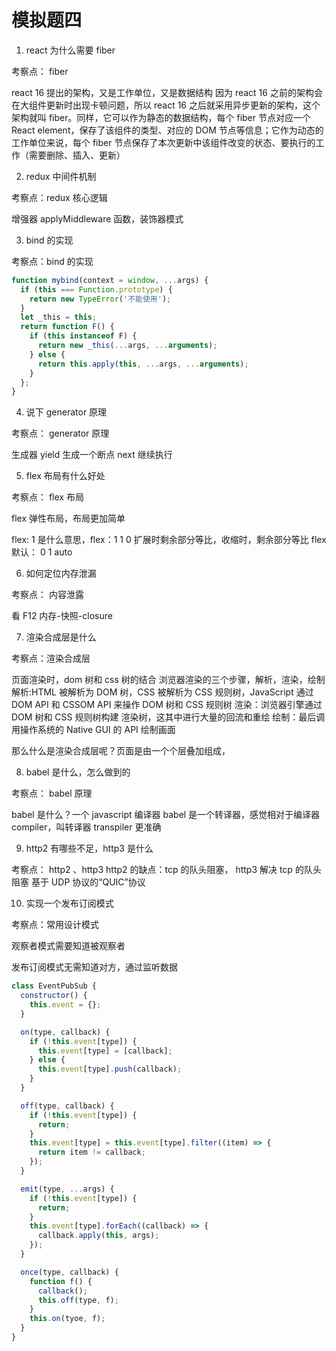 # 模拟题四

1. react 为什么需要 fiber

考察点： fiber

react 16 提出的架构，又是工作单位，又是数据结构
因为 react 16 之前的架构会在大组件更新时出现卡顿问题，所以 react 16 之后就采用异步更新的架构，这个架构就叫 fiber。同样，它可以作为静态的数据结构，每个 fiber 节点对应一个 React element，保存了该组件的类型、对应的 DOM 节点等信息；它作为动态的工作单位来说，每个 fiber 节点保存了本次更新中该组件改变的状态、要执行的工作（需要删除、插入、更新）

2. redux 中间件机制

考察点：redux 核心逻辑

增强器
applyMiddleware 函数，装饰器模式

3. bind 的实现

考察点：bind 的实现

```javascript
function mybind(context = window, ...args) {
  if (this === Function.prototype) {
    return new TypeError('不能使用');
  }
  let _this = this;
  return function F() {
    if (this instanceof F) {
      return new _this(...args, ...arguments);
    } else {
      return this.apply(this, ...args, ...arguments);
    }
  };
}
```

4. 说下 generator 原理

考察点： generator 原理

生成器
yield 生成一个断点
next 继续执行

5. flex 布局有什么好处

考察点： flex 布局

flex 弹性布局，布局更加简单

flex: 1 是什么意思，flex：1 1 0
扩展时剩余部分等比，收缩时，剩余部分等比
flex 默认： 0 1 auto

6. 如何定位内存泄漏

考察点： 内容泄露

看 F12 内存-快照-closure

7. 渲染合成层是什么

考察点：渲染合成层

页面渲染时，dom 树和 css 树的结合
浏览器渲染的三个步骤，解析，渲染，绘制
解析:HTML 被解析为 DOM 树，CSS 被解析为 CSS 规则树，JavaScript 通过 DOM API 和 CSSOM API 来操作 DOM 树和 CSS 规则树
渲染：浏览器引擎通过 DOM 树和 CSS 规则树构建 渲染树，这其中进行大量的回流和重绘
绘制：最后调用操作系统的 Native GUI 的 API 绘制画面

那么什么是渲染合成层呢？页面是由一个个层叠加组成，

8. babel 是什么，怎么做到的

考察点： babel 原理

babel 是什么？一个 javascript 编译器
babel 是一个转译器，感觉相对于编译器 compiler，叫转译器 transpiler 更准确

9. http2 有哪些不足，http3 是什么

考察点： http2 、http3
http2 的缺点：tcp 的队头阻塞，
http3 解决 tcp 的队头阻塞
基于 UDP 协议的“QUIC”协议

10. 实现一个发布订阅模式

考察点：常用设计模式

观察者模式需要知道被观察者

发布订阅模式无需知道对方，通过监听数据

```javascript
class EventPubSub {
  constructor() {
    this.event = {};
  }

  on(type, callback) {
    if (!this.event[type]) {
      this.event[type] = [callback];
    } else {
      this.event[type].push(callback);
    }
  }

  off(type, callback) {
    if (!this.event[type]) {
      return;
    }
    this.event[type] = this.event[type].filter((item) => {
      return item != callback;
    });
  }

  emit(type, ...args) {
    if (!this.event[type]) {
      return;
    }
    this.event[type].forEach((callback) => {
      callback.apply(this, args);
    });
  }

  once(type, callback) {
    function f() {
      callback();
      this.off(type, f);
    }
    this.on(tyoe, f);
  }
}
```
